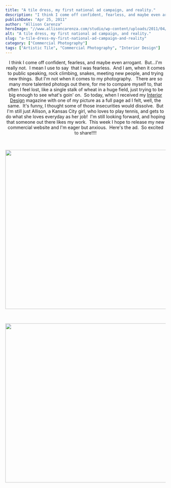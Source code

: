 ```yaml
---
title: "A tile dress, my first national ad campaign, and reality."
description: "I think I come off confident, fearless, and maybe even arrogant.  But...I&apos;m really not.  I mean I use to say "
publishDate: "Apr 25, 2011"
author: "Allison Carenza"
heroImage: "//www.allisoncarenza.com/studio/wp-content/uploads/2011/04/at11.jpg"
alt: "A tile dress, my first national ad campaign, and reality."
slug: "a-tile-dress-my-first-national-ad-campaign-and-reality"
category: ["Commercial Photography"]
tags: ["Artistic Tile", "Commercial Photography", "Interior Design"]
---
```


<p style="text-align: center;">
I think I come off confident, fearless, and maybe even arrogant.  But...I&apos;m really not.  I mean I use to say  that I was fearless.  And I am, when it comes to public speaking, rock climbing, snakes, meeting new people, and trying new things.  But I&apos;m not when it comes to my photography.   There are so many more talented photogs out there, for me to compare myself to, that often I feel lost, like a single stalk of wheat in a huge field, just trying to be big enough to see what&apos;s goin&apos; on.  So today, when I received my <a href="http://www.interiordesign.net/">Interior Design</a> magazine with one of my picture as a full page ad I felt, well, the same.  It&apos;s funny, I thought some of those insecurities would dissolve.  But I&apos;m still just Allison, a Kansas City girl, who loves to play tennis, and gets to do what she loves everyday as her job!  I&apos;m still looking forward, and hoping that someone out there likes my work.  This week I hope to release my new commercial website and I&apos;m eager but anxious.  Here&apos;s the ad.  So excited to share!!!!</p>
<p style="text-align: center;">&nbsp;</p>
<p style="text-align: center;"><a rel="attachment wp-att-2187" href="http://www.allisoncarenza.com/archives/a-tile-dress-my-first-national-ad-campaign-and-reality/at1-4/"><img class="aligncenter size-full wp-image-2187" title="at1" src="http://www.allisoncarenza.com/studio/wp-content/uploads/2011/04/at11.jpg" alt="" width="700" height="500" /></a></p>
<p style="text-align: center;">&nbsp;</p>
<p style="text-align: center;"><a rel="attachment wp-att-2188" href="http://www.allisoncarenza.com/archives/a-tile-dress-my-first-national-ad-campaign-and-reality/at2-3/"><img class="aligncenter size-full wp-image-2188" title="at2" src="http://www.allisoncarenza.com/studio/wp-content/uploads/2011/04/at21.jpg" alt="" width="751" height="500" /></a></p>
